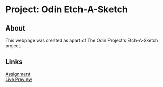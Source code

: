 # Project: Odin Etch-A-Sketch
## About
This webpage was created as apart of The Odin Project's Etch-A-Sketch project.
## Links
<a href= "https://www.theodinproject.com/lessons/foundations-etch-a-sketch">Assignment</a>
<br />
<a href= "https://baritonebadger.github.io/odin-etch-a-sketch/">Live Preview</a>
